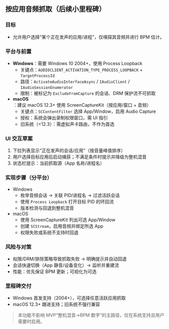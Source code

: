 ## 按应用音频抓取（后续小里程碑）

### 目标
- 允许用户选择“某个正在发声的应用/进程”，仅嗅探其音频并进行 BPM 估计。

### 平台与前置
- **Windows**：需要 Windows 10 2004+，使用 Process Loopback
  - 关键点：`AUDIOCLIENT_ACTIVATION_TYPE_PROCESS_LOOPBACK` + `TargetProcessId`
  - 路径：`ActivateAudioInterfaceAsync` / `IAudioClient` / `IAudioSessionEnumerator`
  - 限制：被标记为 `ExcludeFromCapture` 的会话、DRM 保护流不可抓取
- **macOS**：建议 macOS 12.3+ 使用 ScreenCaptureKit（按应用/窗口 + 音频）
  - 关键点：`SCContentFilter` 选择 App/Window，启用 Audio Capture
  - 授权：系统会弹出录制权限窗口，需 UI 指引
  - 旧系统（<12.3）：需虚拟声卡路由，不作为首选

### UI 交互草案
1) 下拉列表显示“正在发声的会话/应用”（按音量峰值排序）
2) 用户选择目标应用后启动捕获；不满足条件时提示并降级为整机混音
3) 状态栏提示：当前抓取源（App 名称/进程名）

### 实现步骤（分平台）
- Windows
  - 枚举音频会话 → 关联 PID/进程名 → 过滤活跃会话
  - 使用 `Process Loopback` 打开目标 PID 的环回流
  - 版本检测与回退到整机混音
- macOS
  - 使用 ScreenCaptureKit 列出可选 App/Window
  - 创建 `SCStream`，启用音频并绑定所选 App
  - 权限失败或系统不支持时回退

### 风险与对策
- 权限/DRM/排除策略导致抓取失败 → 明确提示并自动回退
- 会话快速切换（App 静音/设备变化）→ 监听并重建流
- 性能：优先保证 BPM 更新；可视化为可选

### 里程碑交付
- Windows 首发支持（2004+），可选择任意活跃应用抓取
- macOS 12.3+ 跟进支持；旧系统不强行兼容

> 本功能不影响 MVP“整机混音→BPM 数字”的主路径，仅在系统支持且用户需要时启用。
